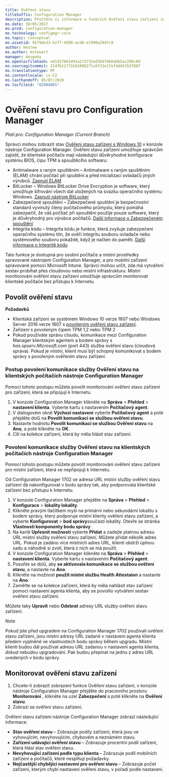```yaml
---
title: Ověření stavu
titleSuffix: Configuration Manager
description: Přečtěte si informace o funkcích Ověření stavu zařízení zobrazit v konzole Configuration Manager.
ms.date: 10/05/2017
ms.prod: configuration-manager
ms.technology: configmgr-core
ms.topic: conceptual
ms.assetid: 91f9de33-b277-4500-acd6-e7d90a2947c9
author: mestew
ms.author: mstewart
manager: dougeby
ms.openlocfilehash: ed155fb61491a273732ed3b974b6ddb5ac29bc89
ms.sourcegitcommit: 214fb11771b61008271c6f21e17ef4d45353788f
ms.translationtype: MT
ms.contentlocale: cs-CZ
ms.lasthandoff: 05/07/2020
ms.locfileid: "82904001"
---
```

# <a name="health-attestation-for-configuration-manager"></a>Ověření stavu pro Configuration Manager

*Platí pro: Configuration Manager (Current Branch)*

Správci mohou zobrazit stav [Ověření stavu zařízení s Windows 10](https://docs.microsoft.com/windows/security/threat-protection/protect-high-value-assets-by-controlling-the-health-of-windows-10-based-devices) v konzole nástroje Configuration Manager.  Ověření stavu zařízení umožňuje správcům zajistit, že klientské počítače mají následující důvěryhodné konfigurace systému BIOS, čipu TPM a spouštěcího softwaru:  

-   Antimalware s raným spuštěním – Antimalware s raným spuštěním (ELAM) chrání počítač při spuštění a před inicializací ovladačů jiných výrobců. [Zapnutí ELAM](https://gallery.technet.microsoft.com/How-to-turn-on-Early-84552ec5)  
-   BitLocker – Windows BitLocker Drive Encryption je software, který umožňuje šifrování všech dat uložených na svazku operačního systému Windows.  [Zapnutí nástroje BitLocker](https://gallery.technet.microsoft.com/How-to-turn-on-BitLocker-34294d3d)  
-   Zabezpečené spouštění – Zabezpečené spuštění je bezpečnostní standard vyvinutý členy počítačového průmyslu, který pomáhá zabezpečit, že váš počítač při spouštění použije pouze software, který je důvěryhodný pro výrobce počítačů. [Další informace o Zabezpečeném spouštění](https://docs.microsoft.com/previous-versions/windows/it-pro/windows-8.1-and-8/hh824987(v=win.10))  
-   Integrita kódu – Integrita kódu je funkce, která zvyšuje zabezpečení operačního systému tím, že ověří integritu souboru ovladače nebo systémového souboru pokaždé, když je načten do paměti. [Další informace o Integritě kódu](https://docs.microsoft.com/previous-versions/windows/it-pro/windows-server-2008-R2-and-2008/dd348642(v=ws.10))  

Tato funkce je dostupná pro osobní počítače a místní prostředky spravované nástrojem Configuration Manager, a pro mobilní zařízení spravované pomocí Microsoft Intune. Správci mohou určit, zda má vytváření sestav probíhat přes cloudovou nebo místní infrastrukturu. Místní monitorování ověření stavu zařízení umožňuje správcům monitorovat klientské počítače bez přístupu k Internetu.

## <a name="enable-health-attestation"></a>Povolit ověření stavu

 **Požadavků**  

-   Klientská zařízení se systémem Windows 10 verze 1607 nebo Windows Server 2016 verze 1607 s [povoleným ověření stavu zařízení](https://docs.microsoft.com/windows-server/security/device-health-attestation).
-   Zařízení s povoleným čipem TPM 1,2 nebo TPM 2
-   Pokud používáte správu cloudu, komunikace mezi Configuration Manager klientským agentem a bodem správy s *has.spserv.Microsoft.com* (port 443) služba ověření stavu (cloudová správa). Pokud je místní, klient musí být schopný komunikovat s bodem správy s povoleným ověřením stavu zařízení.

### <a name="how-to-enable-health-attestation-service-communication-on-configuration-manager-client-computers"></a>Postup povolení komunikace služby Ověření stavu na klientských počítačích nástroje Configuration Manager

Pomocí tohoto postupu můžete povolit monitorování ověření stavu zařízení pro zařízení, která se připojují k Internetu.

1.  V konzole Configuration Manager klikněte na **Správa**  >  **Přehled**  >  **nastavení klienta**.  Vyberte kartu s nastavením **Počítačový agent**.  
2.  V dialogovém okně **Výchozí nastavení** vyberte **Počítačový agent** a poté přejděte dolů na **Povolit komunikaci se službou ověření stavu**.  
3.  Nastavte hodnotu **Povolit komunikaci se službou Ověření stavu** na **Ano**, a poté klikněte na **OK**.  
4. Cílí na kolekce zařízení, která by měla hlásit stav zařízení.

### <a name="how-to-enable-on-premises-health-attestation-service-communication-on-configuration-manager-client-computers"></a>Povolení komunikace služby Ověření stavu na klientských počítačích nástroje Configuration Manager
Pomocí tohoto postupu můžete povolit monitorování ověření stavu zařízení pro místní zařízení, která se nepřipojují k Internetu.

Od Configuration Manager 1702 se adresa URL místní služby ověření stavu zařízení dá nakonfigurovat v bodu správy tak, aby podporovala klientské zařízení bez přístupu k Internetu.

1. V konzole Configuration Manager přejděte na **Správa**  >  **Přehled**  >  **Konfigurace**  >  **lokality lokality**.
2. Klikněte pravým tlačítkem myši na primární nebo sekundární lokalitu s bodem správy, který podporuje místní klienty ověření stavu zařízení, a vyberte **Konfigurovat**  >  **bod správy**součástí lokality. Otevře se stránka **Vlastnosti komponenty bodu správy** .
3. Na kartě **Upřesnit možnosti** vyberte **Přidat** a zadejte platnou adresu URL místní služby ověření stavu zařízení. Můžete přidat několik adres URL. Pokud je zadáno více místních adres URL, klienti obdrží úplnou sadu a náhodně si zvolí, která z nich se má použít.
4.  V konzole Configuration Manager klikněte na **Správa**  >  **Přehled**  >  **nastavení klienta**.  Vyberte kartu s nastavením **Počítačový agent**.  
5.  Posuňte se dolů, aby **se aktivovala komunikace se službou ověření stavu**, a nastavte na **Ano**.
7.  Klikněte na možnost **použít místní službu Health Attestaion** a nastavte na **Ano**.
8. Zaměřte se na kolekce zařízení, která by měla nahlásit stav zařízení pomocí nastavení agenta klienta, aby se povolilo vytváření sestav ověření stavu zařízení.

Můžete taky **Upravit** nebo **Odebrat** adresy URL služby ověření stavu zařízení.

> [!NOTE]
> Pokud jste před upgradem na Configuration Manager 1702 používali ověření stavu zařízení, jsou místní adresy URL zadané v nastavení agenta klienta předem vyplněné ve vlastnostech bodu správy během upgradu. Místní klienti budou dál používat adresu URL zadanou v nastavení agenta klienta, dokud nebudou upgradováni. Pak budou přepínat na jednu z adres URL uvedených v bodu správy.

## <a name="monitor-device-health-attestation"></a>Monitorovat ověření stavu zařízení

1.  Chcete-li zobrazit zobrazení funkce Ověření stavu zařízení, v konzole nástroje Configuration Manager přejděte do pracovního prostoru **Monitorování** , klikněte na uzel **Zabezpečení** a poté klikněte na **Ověření stavu**.  
2.  Zobrazí se ověření stavu zařízení.  

Ověření stavu zařízení nástroje Configuration Manager zobrazí následující informace:  

-   **Stav ověření stavu** – Zobrazuje podíly zařízení, která jsou ve vyhovujícím, nevyhovujícím, chybovém a neznámém stavu.  
-   **Zařízení udávající ověření stavu** – Zobrazuje procentní podíl zařízení, která hlásí stav ověření stavu.  
-   **Nevyhovující zařízení podle typu klienta** – Zobrazuje podíl mobilních zařízení a počítačů, které nesplňují požadavky.  
-   **Nejčastější chybějící nastavení pro ověření stavu** – Zobrazuje počet zařízení, kterým chybí nastavení ověření stavu, v pořadí podle nastavení.

